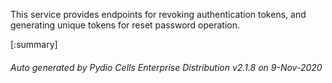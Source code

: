 






This service provides endpoints for revoking authentication tokens, and generating unique tokens for reset password operation.

[:summary]

###### Auto generated by Pydio Cells Enterprise Distribution v2.1.8 on 9-Nov-2020

